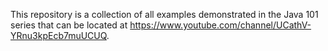 This repository is a collection of all examples demonstrated
in the Java 101 series that can be located
at https://www.youtube.com/channel/UCathV-YRnu3kpEcb7muUCUQ.